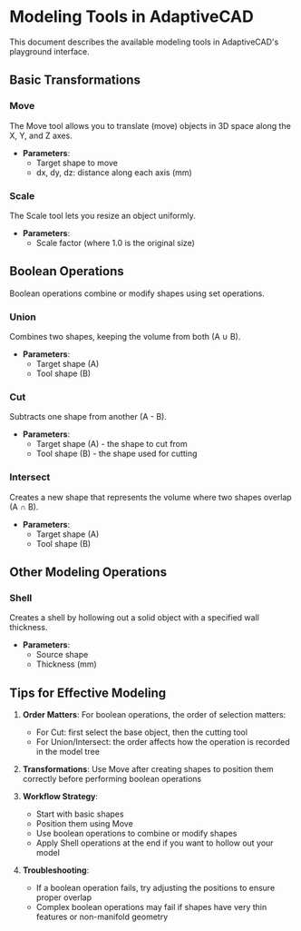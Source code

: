 # Modeling Tools in AdaptiveCAD

This document describes the available modeling tools in AdaptiveCAD's playground interface.

## Basic Transformations

### Move
The Move tool allows you to translate (move) objects in 3D space along the X, Y, and Z axes.
- **Parameters**: 
  - Target shape to move
  - dx, dy, dz: distance along each axis (mm)

### Scale
The Scale tool lets you resize an object uniformly.
- **Parameters**:
  - Scale factor (where 1.0 is the original size)

## Boolean Operations

Boolean operations combine or modify shapes using set operations.

### Union
Combines two shapes, keeping the volume from both (A ∪ B).
- **Parameters**:
  - Target shape (A)
  - Tool shape (B)

### Cut
Subtracts one shape from another (A - B).
- **Parameters**:
  - Target shape (A) - the shape to cut from
  - Tool shape (B) - the shape used for cutting

### Intersect
Creates a new shape that represents the volume where two shapes overlap (A ∩ B).
- **Parameters**:
  - Target shape (A)
  - Tool shape (B)

## Other Modeling Operations

### Shell
Creates a shell by hollowing out a solid object with a specified wall thickness.
- **Parameters**:
  - Source shape
  - Thickness (mm)

## Tips for Effective Modeling

1. **Order Matters**: For boolean operations, the order of selection matters:
   - For Cut: first select the base object, then the cutting tool
   - For Union/Intersect: the order affects how the operation is recorded in the model tree

2. **Transformations**: Use Move after creating shapes to position them correctly before performing boolean operations

3. **Workflow Strategy**: 
   - Start with basic shapes
   - Position them using Move
   - Use boolean operations to combine or modify shapes
   - Apply Shell operations at the end if you want to hollow out your model

4. **Troubleshooting**: 
   - If a boolean operation fails, try adjusting the positions to ensure proper overlap
   - Complex boolean operations may fail if shapes have very thin features or non-manifold geometry
